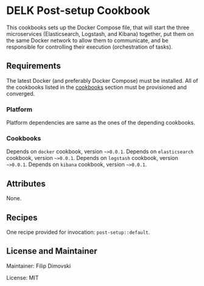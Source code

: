 # DELK Post-setup Cookbook

This cookbooks sets up the Docker Compose file, that will start the
three microservices (Elasticsearch, Logstash, and Kibana) together, put
them on the same Docker network to allow them to communicate, and be
responsible for controlling their execution (orchestration of tasks).


## Requirements

The latest Docker (and preferably Docker Compose) must be installed.
All of the cookbooks listed in the [cookbooks](#cookbooks) section must
be provisioned and converged. 


### Platform

Platform dependencies are same as the ones of the depending cookbooks.


### Cookbooks

Depends on `docker` cookbook, version `~>0.0.1`.
Depends on `elasticsearch` cookbook, version `~>0.0.1`.
Depends on `logstash` cookbook, version `~>0.0.1`.
Depends on `kibana` cookbook, version `~>0.0.1`.


## Attributes

None.


## Recipes

One recipe provided for invocation: `post-setup::default`.


## License and Maintainer

Maintainer: Filip Dimovski <rexich at riseup dot net>

License: MIT
